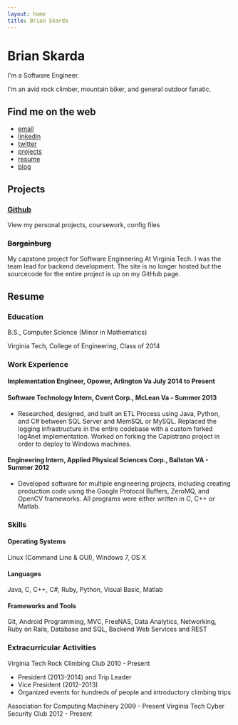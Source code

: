```yaml
---
layout: home
title: Brian Skarda
---
```


# Brian Skarda

I'm a Software Engineer.

I'm an avid rock climber, mountain biker, and general outdoor fanatic.

## Find me on the web
- [email](mailto:bskarda@vt.edu)
- [linkedin](http://www.linkedin.com/in/brianskarda)
- [twitter](https://twitter.com/BrianSkarda)
- [projects](/#projects)
- [resume](/#resume)
- [blog](/blog)

## Projects

### [Github](http://www.github.com/bskarda)

View my personal projects, coursework, config files

### ~~Bargainburg~~

My capstone project for Software Engineering At Virginia Tech.
I was the team lead for backend development. The site is no longer hosted
but the sourcecode for the entire project is up on my GitHub page.

## Resume

### Education
B.S., Computer Science (Minor in Mathematics)

Virginia Tech, College of Engineering, Class of 2014

### Work Experience
#### Implementation Engineer, Opower, Arlington Va July 2014 to Present
#### Software Technology Intern, Cvent Corp., McLean Va - Summer 2013
- Researched, designed, and built an ETL Process using Java, Python, and C# between SQL Server and MemSQL or MySQL. Replaced the logging infrastructure in the entire codebase with a custom forked log4net implementation. Worked on forking the Capistrano project in order to deploy to Windows machines.

#### Engineering Intern, Applied Physical Sciences Corp., Ballston VA - Summer 2012
- Developed software for multiple engineering projects, including creating production code
using the Google Protocol Buffers, ZeroMQ, and OpenCV frameworks. All programs were either written in C, C++ or Matlab.

### Skills
#### Operating Systems
Linux (Command Line & GUI), Windows 7, OS X

#### Languages
Java, C, C++, C#, Ruby, Python, Visual Basic, Matlab

#### Frameworks and Tools
Git, Android Programming, MVC, FreeNAS, Data Analytics, Networking, Ruby on Rails, Database and SQL, Backend Web Services and REST

### Extracurricular Activities
Virginia Tech Rock Climbing Club 2010 - Present

- President (2013-2014) and Trip Leader
- Vice President (2012-2013)
- Organized events for hundreds of people and introductory climbing trips

Association for Computing Machinery 2009 - Present
Virginia Tech Cyber Security Club 2012 - Present
